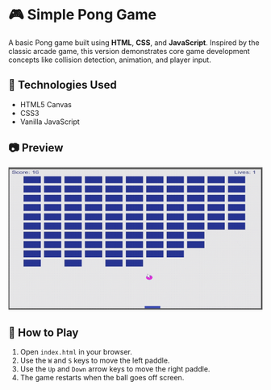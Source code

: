 # 🎮 Simple Pong Game

A basic Pong game built using **HTML**, **CSS**, and **JavaScript**. Inspired by the classic arcade game, this version demonstrates core game development concepts like collision detection, animation, and player input.

## 🔧 Technologies Used
- HTML5 Canvas
- CSS3
- Vanilla JavaScript

## 📷 Preview

![Pong Game Screenshot](Gifs/pong.gif) 

## 🚀 How to Play
1. Open `index.html` in your browser.
2. Use the `W` and `S` keys to move the left paddle.
3. Use the `Up` and `Down` arrow keys to move the right paddle.
4. The game restarts when the ball goes off screen.
